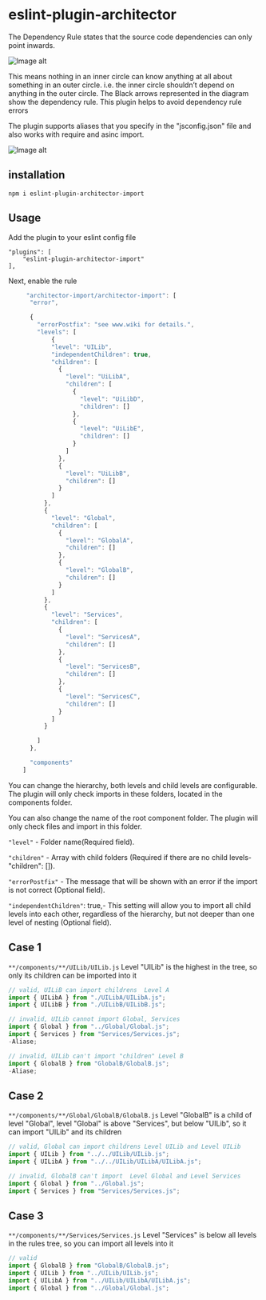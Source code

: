 # eslint-plugin-architector

The Dependency Rule states that the source code dependencies can only point inwards.

![Image alt](https://github.com/artemkuskin/eslint-plugin-architector/blob/main/image/image.webp)

This means nothing in an inner circle can know anything at all about something in an outer circle. i.e. the inner circle shouldn’t depend on anything in the outer circle. The Black arrows represented in the diagram show the dependency rule. This plugin helps to avoid dependency rule errors

The plugin supports aliases that you specify in the "jsconfig.json" file and also works with require and asinc import.

![Image alt](<https://github.com/artemkuskin/eslint-plugin-architector/blob/main/image/Untitled%20Workspace%20-%20Copy%20(5).png>)

## installation

```
npm i eslint-plugin-architector-import
```

## Usage

Add the plugin to your eslint config file

```
"plugins": [
    "eslint-plugin-architector-import"
],
```

Next, enable the rule

```js
     "architector-import/architector-import": [
      "error",

      {
        "errorPostfix": "see www.wiki for details.",
        "levels": [
            {
            "level": "UILib",
            "independentChildren": true,
            "children": [
              {
                "level": "UiLibA",
                "children": [
                  {
                    "level": "UiLibD",
                    "children": []
                  },
                  {
                    "level": "UiLibE",
                    "children": []
                  }
                ]
              },
              {
                "level": "UiLibB",
                "children": []
              }
            ]
          },
          {
            "level": "Global",
            "children": [
              {
                "level": "GlobalA",
                "children": []
              },
              {
                "level": "GlobalB",
                "children": []
              }
            ]
          },
          {
            "level": "Services",
            "children": [
              {
                "level": "ServicesA",
                "children": []
              },
              {
                "level": "ServicesB",
                "children": []
              },
              {
                "level": "ServicesC",
                "children": []
              }
            ]
          }

        ]
      },

      "components"
    ]
```

You can change the hierarchy, both levels and child levels are configurable. The plugin will only check imports in these folders, located in the components folder.

You can also change the name of the root component folder. The plugin will only check files and import in this folder.

`"level"` - Folder name(Required field).

`"children"` - Array with child folders (Required if there are no child levels- "children": []).

`"errorPostfix"` - The message that will be shown with an error if the import is not correct (Optional field).

`"independentChildren"`: true,- This setting will allow you to import all child levels into each other, regardless of the hierarchy, but not deeper than one level of nesting (Optional field).

## Case 1

`**/components/**/UILib/UILib.js`
Level "UILib" is the highest in the tree, so only its children can be imported into it

```js
// valid, UILiB can import childrens  Level A
import { UILibA } from "./UILibA/UILibA.js";
import { UILibB } from "./UILibB/UILibB.js";

// invalid, UILib cannot import Global, Services
import { Global } from "../Global/Global.js";
import { Services } from "Services/Services.js";
-Aliase;

// invalid, UILib can't import "children" Level B
import { GlobalB } from "GlobalB/GlobalB.js";
-Aliase;
```

## Case 2

`**/components/**/Global/GlobalB/GlobalB.js`
Level "GlobalB" is a child of level "Global", level "Global" is above "Services", but below "UILib", so it can import "UILib" and its children

```js
// valid, Global can import childrens Level UILib and Level UILib
import { UILib } from "../../UILib/UILib.js";
import { UILibA } from "../../UILib/UILibA/UILibA.js";

// invalid, GlobalB can't import  Level Global and Level Services
import { Global } from "../Global.js";
import { Services } from "Services/Services.js";
```

## Case 3

`**/components/**/Services/Services.js`
Level "Services" is below all levels in the rules tree, so you can import all levels into it

```js
// valid
import { GlobalB } from "GlobalB/GlobalB.js";
import { UILib } from "../UILib/UILib.js";
import { UILibA } from "../UILib/UILibA/UILibA.js";
import { Global } from "../Global/Global.js";
```
